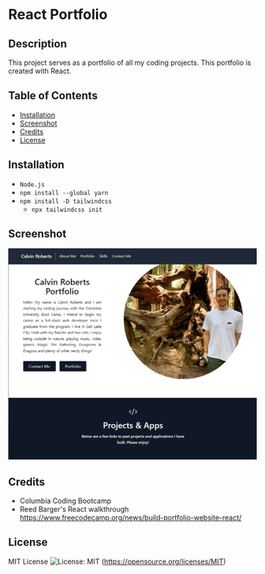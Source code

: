 # React Portfolio

## Description

This project serves as a portfolio of all my coding projects. This portfolio is created with React.

## Table of Contents

- [Installation](#installation)
- [Screenshot](#screenshot)
- [Credits](#credits)
- [License](#license)

## Installation

- `Node.js`
- `npm install --global yarn`
- `npm install -D tailwindcss`
  - `npx tailwindcss init`

## Screenshot
![React Portfolio](public/react-portoflio.PNG)

## Credits

- Columbia Coding Bootcamp
- Reed Barger's React walkthrough https://www.freecodecamp.org/news/build-portfolio-website-react/

## License

MIT License ![License: MIT](https://img.shields.io/badge/License-MIT-yellow.svg) (https://opensource.org/licenses/MIT)
